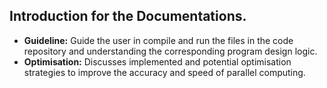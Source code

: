 ## Introduction for the Documentations.
- **Guideline:** Guide the user in compile and run the files in the code repository and understanding the corresponding program design logic.
- **Optimisation:** Discusses implemented and potential optimisation strategies to improve the accuracy and speed of parallel computing.